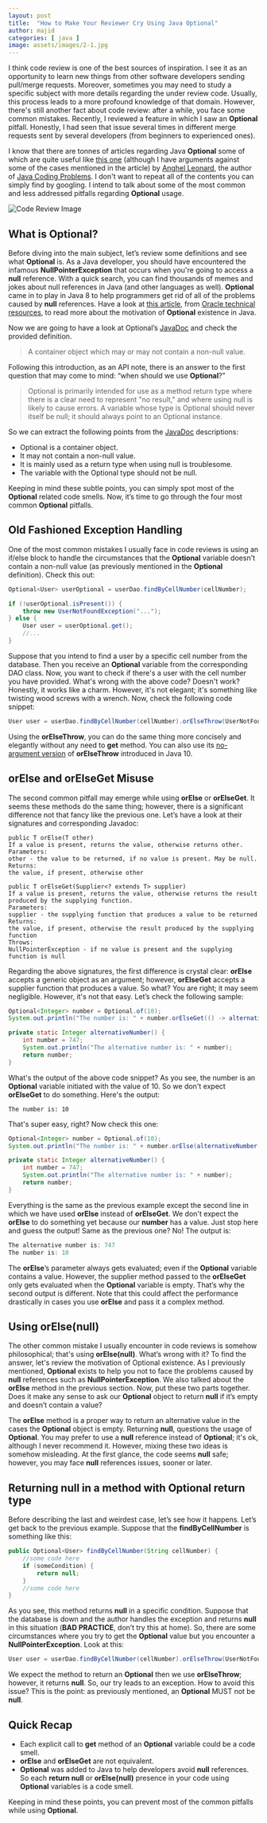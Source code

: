 ```yaml
---
layout: post
title:  "How to Make Your Reviewer Cry Using Java Optional"
author: majid
categories: [ java ]
image: assets/images/2-1.jpg
---
```

I think code review is one of the best sources of inspiration. I see it as an opportunity to learn new things from 
other software developers sending pull/merge requests. Moreover, sometimes you may need to study a specific subject 
with more details regarding the under review code. Usually, this process leads to a more profound knowledge of that 
domain. However, there's still another fact about code review: after a while, you face some common mistakes. Recently, 
I reviewed a feature in which I saw an **Optional** pitfall. Honestly, I had seen that issue several times in 
different merge requests sent by several developers (from beginners to experienced ones).

I know that there are tonnes of articles regarding Java **Optional** some of which are quite useful like 
[this one](https://dzone.com/articles/using-optional-correctly-is-not-optional) (although I have arguments against some 
of the cases mentioned in the article) by [Anghel Leonard](https://dzone.com/users/196910/anghelleonard.html), the 
author of [Java Coding Problems](https://www.amazon.com/gp/product/B07Y9BPV4W/). I don't want to repeat all of the 
contents you can simply find by googling. I intend to talk about some of the most common and less addressed pitfalls 
regarding **Optional** usage.

![Code Review Image](../assets/images/2-2.png)

## What is Optional?
Before diving into the main subject, let’s review some definitions and see what **Optional** is. As a Java developer, 
you should have encountered the infamous **NullPointerException** that occurs when you're going to access 
a **null** reference. With a quick search, you can find thousands of memes and jokes about null references in Java (and 
other languages as well). **Optional** came in to play in Java 8 to help programmers get rid of all of the problems caused 
by **null** references. Have a look at 
[this article](https://www.oracle.com/technical-resources/articles/java/java8-optional.html), from 
[Oracle technical resources](https://www.oracle.com/technical-resources/), to read more about the motivation of 
**Optional** existence in Java.

Now we are going to have a look at Optional’s 
[JavaDoc](https://docs.oracle.com/en/java/javase/11/docs/api/java.base/java/util/Optional.html) and check the provided 
definition.

> A container object which may or may not contain a non-null value.

Following this introduction, as an API note, there is an answer to the first question that may come to mind: “when 
should we use **Optional**?”

> Optional is primarily intended for use as a method return type where there is a clear need to represent "no result," 
and where using null is likely to cause errors. A variable whose type is Optional should never itself be null; it 
should always point to an Optional instance.

So we can extract the following points from the 
[JavaDoc](https://docs.oracle.com/en/java/javase/11/docs/api/java.base/java/util/Optional.html) descriptions:
+ Optional is a container object.
+ It may not contain a non-null value.
+ It is mainly used as a return type when using null is troublesome.
+ The variable with the Optional type should not be null.

Keeping in mind these subtle points, you can simply spot most of the **Optional** related code smells. Now, it’s time 
to go through the four most common **Optional** pitfalls.

## Old Fashioned Exception Handling
One of the most common mistakes I usually face in code reviews is using an if/else block to handle the circumstances 
that the **Optional** variable doesn't contain a non-null value (as previously mentioned in the **Optional** 
definition). Check this out:

```java
Optional<User> userOptional = userDao.findByCellNumber(cellNumber);

if (!userOptional.isPresent()) {
    throw new UserNotFoundException("...");
} else {
    User user = userOptional.get();
    //...
}
```

Suppose that you intend to find a user by a specific cell number from the database. Then you receive an **Optional** 
variable from the corresponding DAO class. Now, you want to check if there's a user with the cell number you have 
provided. What's wrong with the above code? Doesn't work? Honestly, it works like a charm. However, it's not elegant; 
it's something like twisting wood screws with a wrench. Now, check the following code snippet:

```java
User user = userDao.findByCellNumber(cellNumber).orElseThrow(UserNotFoundException::new);
```

Using the **orElseThrow**, you can do the same thing more concisely and elegantly without any need to **get** method. 
You can also use its 
[no-argument version](https://docs.oracle.com/en/java/javase/11/docs/api/java.base/java/util/Optional.html#orElseThrow()) 
of **orElseThrow** introduced in Java 10.

## orElse and orElseGet Misuse
The second common pitfall may emerge while using **orElse** or **orElseGet**. It seems these methods do the same thing; 
however, there is a significant difference not that fancy like the previous one. Let’s have a look at their signatures 
and corresponding Javadoc:

```text
public T orElse​(T other)
If a value is present, returns the value, otherwise returns other.
Parameters:
other - the value to be returned, if no value is present. May be null.
Returns:
the value, if present, otherwise other
```

```text
public T orElseGet​(Supplier<? extends T> supplier)
If a value is present, returns the value, otherwise returns the result produced by the supplying function.
Parameters:
supplier - the supplying function that produces a value to be returned
Returns:
the value, if present, otherwise the result produced by the supplying function
Throws:
NullPointerException - if no value is present and the supplying function is null
```

Regarding the above signatures, the first difference is crystal clear: **orElse** accepts a generic object as an 
argument; however, **orElseGet** accepts a supplier function that produces a value. So what? You are right; it may seem 
negligible. However, it's not that easy. Let’s check the following sample:

```java
Optional<Integer> number = Optional.of(10);
System.out.println("The number is: " + number.orElseGet(() -> alternativeNumber()));

private static Integer alternativeNumber() {
    int number = 747;
    System.out.println("The alternative number is: " + number);
    return number;
}
```

What's the output of the above code snippet? As you see, the number is an **Optional** variable initiated with the 
value of 10. So we don't expect **orElseGet** to do something. Here's the output:

```text
The number is: 10
```

That's super easy, right? Now check this one:

```java
Optional<Integer> number = Optional.of(10);
System.out.println("The number is: " + number.orElse(alternativeNumber()));

private static Integer alternativeNumber() {
    int number = 747;
    System.out.println("The alternative number is: " + number);
    return number;
}
```

Everything is the same as the previous example except the second line in which we have used **orElse** instead of 
**orElseGet**. We don't expect the **orElse** to do something yet because our **number** has a value. Just stop here 
and guess the output! Same as the previous one? No! The output is:

```java
The alternative number is: 747
The number is: 10
```

The **orElse**’s parameter always gets evaluated; even if the **Optional** variable contains a value. However, the 
supplier method passed to the **orElseGet** only gets evaluated when the **Optional** variable is empty. That’s why the 
second output is different. Note that this could affect the performance drastically in cases you use **orElse** and 
pass it a complex method.

## Using orElse(null)
The other common mistake I usually encounter in code reviews is somehow philosophical; that's using **orElse(null)**. 
What’s wrong with it? To find the answer, let's review the motivation of Optional existence. As I previously mentioned, 
**Optional** exists to help you not to face the problems caused by **null** references such as 
**NullPointerException**. We also talked about the **orElse** method in the previous section. Now, 
put these two parts together. Does it make any sense to ask our **Optional** object to return **null** if it’s empty 
and doesn’t contain a value? 

The **orElse** method is a proper way to return an alternative value in the cases the **Optional** object is empty. 
Returning **null**, questions the usage of **Optional**. You may prefer to use a **null** reference instead of 
**Optional**; it's ok, although I never recommend it. However, mixing these two ideas is somehow misleading. At the 
first glance, the code seems **null** safe; however, you may face **null** references issues, sooner or later.

## Returning null in a method with Optional return type
Before describing the last and weirdest case, let’s see how it happens. Let’s get back to the previous example. 
Suppose that the **findByCellNumber** is something like this:

```java
public Optional<User> findByCellNumber(String cellNumber) {
    //some code here
    if (someCondition) {
        return null;
    }
    //some code here
}
``` 

As you see, this method returns **null** in a specific condition. Suppose that the database is down and the author 
handles the exception and returns **null** in this situation (**BAD PRACTICE**, don’t try this at home). So, there are 
some circumstances where you try to get the **Optional** value but you encounter a **NullPointerException**. Look at 
this:

```java
User user = userDao.findByCellNumber(cellNumber).orElseThrow(UserNotFoundException::new);
```

We expect the method to return an **Optional** then we use **orElseThrow**; however, it returns **null**. So, our try 
leads to an exception. How to avoid this issue? This is the point: as previously mentioned, an **Optional** MUST not be 
**null**.

## Quick Recap
+ Each explicit call to **get** method of an **Optional** variable could be a code smell.
+ **orElse** and **orElseGet** are not equivalent.
+ **Optional** was added to Java to help developers avoid **null** references. So each **return null** or 
**orElse(null)** presence in your code using **Optional** variables is a code smell.

Keeping in mind these points, you can prevent most of the common pitfalls while using **Optional**.
